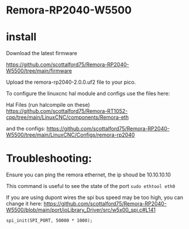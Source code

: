 # Remora-RP2040-W5500

# install 

Download the latest firmware

https://github.com/scottalford75/Remora-RP2040-W5500/tree/main/firmware

Upload the remora-rp2040-2.0.0.uf2 file to your pico.

To configure the linuxcnc hal module and configs use the files here:

Hal Files (run halcompile on these)
https://github.com/scottalford75/Remora-RT1052-cpp/tree/main/LinuxCNC/components/Remora-eth

and the configs:
https://github.com/scottalford75/Remora-RP2040-W5500/tree/main/LinuxCNC/Configs/remora-rp2040


# Troubleshooting:

Ensure you can ping the remora ethernet, the ip shoud be 10.10.10.10

This command is useful to see the state of the port
`sudo ethtool eth0`

If you are using dupont wires the spi bus speed may be too high, you can change it here: https://github.com/scottalford75/Remora-RP2040-W5500/blob/main/port/ioLibrary_Driver/src/w5x00_spi.c#L141

`spi_init(SPI_PORT, 50000 * 1000);`








